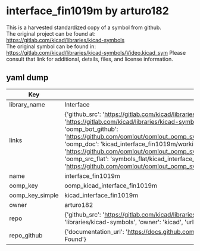 # interface_fin1019m by arturo182  
This is a harvested standardized copy of a symbol from github.  
The original project can be found at:  
https://gitlab.com/kicad/libraries/kicad-symbols  
The original symbol can be found in:
https://gitlab.com/kicad/libraries/kicad-symbols/Video.kicad_sym
Please consult that link for additional, details, files, and license information.  
## yaml dump  
| Key | Value |  
| --- | --- |  
| library_name | Interface |  
| links | {'github_src': 'https://gitlab.com/kicad/libraries/kicad-symbols/Video.kicad_sym', 'github_src_repo': 'https://gitlab.com/kicad/libraries/kicad-symbols', 'oomp_bot': 'kicad_interface_fin1019m/working', 'oomp_bot_github': 'https://github.com/oomlout/oomlout_oomp_symbol_bot/tree/main/kicad_interface_fin1019m/working', 'oomp_doc': 'kicad_interface_fin1019m/working', 'oomp_doc_github': 'https://github.com/oomlout/oomlout_oomp_symbol_doc/tree/main/kicad_interface_fin1019m/working', 'oomp_src_flat': 'symbols_flat/kicad_interface_fin1019m/working', 'oomp_src_flat_github': 'https://github.com/oomlout/oomlout_oomp_symbol_src/tree/main/kicad_interface_fin1019m/working'} |  
| name | interface_fin1019m |  
| oomp_key | oomp_kicad_interface_fin1019m |  
| oomp_key_simple | kicad_interface_fin1019m |  
| owner | arturo182 |  
| repo | {'github_src': 'https://gitlab.com/kicad/libraries/kicad-symbols/Video.kicad_sym', 'name': 'libraries/kicad-symbols', 'owner': 'kicad', 'url': 'https://gitlab.com/kicad/libraries/kicad-symbols'} |  
| repo_github | {'documentation_url': 'https://docs.github.com/rest/repos/repos#get-a-repository', 'message': 'Not Found'} |  

